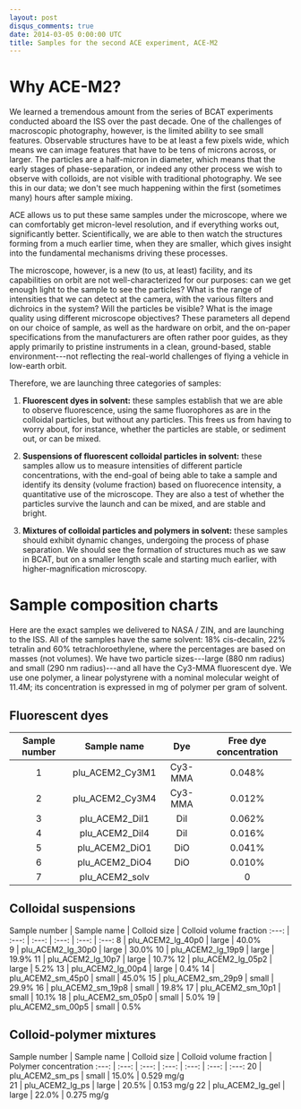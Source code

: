 ```yaml
---
layout: post
disqus_comments: true
date: 2014-03-05 0:00:00 UTC
title: Samples for the second ACE experiment, ACE-M2
---
```


# Why ACE-M2?

We learned a tremendous amount from the series of BCAT experiments conducted aboard the ISS over the past decade. One of the challenges of macroscopic photography, however, is the limited ability to see small features. Observable structures have to be at least a few pixels wide, which means we can image features that have to be tens of microns across, or larger. The particles are a half-micron in diameter, which means that the early stages of phase-separation, or indeed any other process we wish to observe with colloids, are not visible with traditional photography. We see this in our data; we don't see much happening within the first (sometimes many) hours after sample mixing.

ACE allows us to put these same samples under the microscope, where we can comfortably get micron-level resolution, and if everything works out, significantly better. Scientifically, we are able to then watch the structures forming from a much earlier time, when they are smaller, which gives insight into the fundamental mechanisms driving these processes. 

The microscope, however, is a new (to us, at least) facility, and its capabilities on orbit are not well-characterized for our purposes: can we get enough light to the sample to see the particles? What is the range of intensities that we can detect at the camera, with the various filters and dichroics in the system? Will the particles be visible? What is the image quality using different microscope objectives? These parameters all depend on our choice of sample, as well as the hardware on orbit, and the on-paper specifications from the manufacturers are often rather poor guides, as they apply primarily to pristine instruments in a clean, ground-based, stable environment---not reflecting the real-world challenges of flying a vehicle in low-earth orbit.

Therefore, we are launching three categories of samples:

1. **Fluorescent dyes in solvent:** these samples establish that we are able to observe fluorescence, using the same fluorophores as are in the colloidal particles, but without any particles. This frees us from having to worry about, for instance, whether the particles are stable, or sediment out, or can be mixed.

2. **Suspensions of fluorescent colloidal particles in solvent:** these samples allow us to measure intensities of different particle concentrations, with the end-goal of being able to take a sample and identify its density (volume fraction) based on fluorecence intensity, a quantitative use of the microscope. They are also a test of whether the particles survive the launch and can be mixed, and are stable and bright.

3. **Mixtures of colloidal particles and polymers in solvent:** these samples should exhibit dynamic changes, undergoing the process of phase separation. We should see the formation of structures much as we saw in BCAT, but on a smaller length scale and starting much earlier, with higher-magnification microscopy.

# Sample composition charts

Here are the exact samples we delivered to NASA / ZIN, and are launching to the ISS. All of the samples have the same solvent: 18% cis-decalin, 22% tetralin and 60% tetrachloroethylene, where the percentages are based on masses (not volumes). We have two particle sizes---large (880 nm radius) and small (290 nm radius)---and all have the Cy3-MMA fluorescent dye. We use one polymer, a linear polystyrene with a nominal molecular weight of 11.4M; its concentration is expressed in mg of polymer per gram of solvent.

## Fluorescent dyes

Sample number | Sample name | Dye | Free dye concentration | 
:---: | :---: | :---: | :---: 
1 | plu_ACEM2_Cy3M1 | Cy3-MMA | 0.048% 
2 | plu_ACEM2_Cy3M4 | Cy3-MMA | 0.012%
3 | plu_ACEM2_DiI1 | DiI | 0.062%
4 | plu_ACEM2_DiI4 | DiI | 0.016% 
5 | plu_ACEM2_DiO1 | DiO | 0.041%
6 | plu_ACEM2_DiO4 | DiO | 0.010%
7 | plu_ACEM2_solv |  | 0

## Colloidal suspensions

Sample number | Sample name | Colloid size | Colloid volume fraction 
:---: | :---: | :---: | :---: | :---: | :---:
8 | plu_ACEM2_lg_40p0 | large | 40.0%  
9 | plu_ACEM2_lg_30p0 | large | 30.0% 
10 | plu_ACEM2_lg_19p9 | large | 19.9% 
11 | plu_ACEM2_lg_10p7 | large | 10.7% 
12 | plu_ACEM2_lg_05p2 | large | 5.2% 
13 | plu_ACEM2_lg_00p4 | large | 0.4% 
14 | plu_ACEM2_sm_45p0 | small | 45.0% 
15 | plu_ACEM2_sm_29p9 | small | 29.9% 
16 | plu_ACEM2_sm_19p8 | small | 19.8% 
17 | plu_ACEM2_sm_10p1 | small | 10.1% 
18 | plu_ACEM2_sm_05p0 | small | 5.0% 
19 | plu_ACEM2_sm_00p5 | small | 0.5% 

## Colloid-polymer mixtures

Sample number | Sample name |  Colloid size | Colloid volume fraction | Polymer concentration
:---: | :---: | :---: | :---: | :---: | :---: | :---:
20 | plu_ACEM2_sm_ps | small | 15.0% | 0.529 mg/g  
21 | plu_ACEM2_lg_ps | large | 20.5% | 0.153 mg/g
22 | plu_ACEM2_lg_gel | large | 22.0% | 0.275 mg/g

